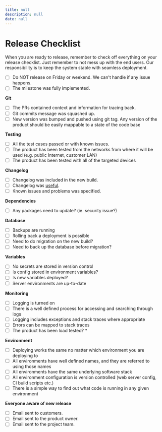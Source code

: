 ```yaml
---
title: null
description: null
date: null
---
```


# Release Checklist

When you are ready to release, remember to check off everything on your release checklist.
Just remember to not mess up with the end users. Our responsibility is to keep the system stable with seamless deployment.

- [ ] Do NOT release on Friday or weekend. We can't handle if any issue happens.
- [ ] The milestone was fully implemented.

**Git**

- [ ] The PRs contained context and information for tracing back.
- [ ] Git commits message was squashed up.
- [ ] New version was bumped and pushed using git tag. Any version of the product should be easily mappable to a state of the code base

**Testing**

- [ ] All the test cases passed or with known issues.
- [ ] The product has been tested from the networks from where it will be used (e.g. public Internet, customer LAN)
- [ ] The product has been tested with all of the targeted devices

**Changelog**

- [ ] Changelog was included in the new build.
- [ ] Changelog was [useful](changelog.md).
- [ ] Known issues and problems was specified.

**Dependencies**

- [ ] Any packages need to update? (ie. security issue?)

**Database**

- [ ] Backups are running
- [ ] Rolling back a deployment is possible
- [ ] Need to do migration on the new build?
- [ ] Need to back up the database before migration?

**Variables**

- [ ] No secrets are stored in version control
- [ ] Is config stored in environment variables?
- [ ] Is new variables deployed?
- [ ] Server environments are up-to-date

**Monitoring**

- [ ] Logging is turned on
- [ ] There is a well defined process for accessing and searching through logs
- [ ] Logging includes exceptions and stack traces where appropriate
- [ ] Errors can be mapped to stack traces
- [ ] The product has been load tested? \*

**Environment**

- [ ] Deploying works the same no matter which environment you are deploying to
- [ ] All environments have well defined names, and they are referred to using those names
- [ ] All environments have the same underlying software stack
- [ ] All environment configuration is version controlled (web server config, CI build scripts etc.)
- [ ] There is a simple way to find out what code is running in any given environment

**Everyone aware of new release**

- [ ] Email sent to customers.
- [ ] Email sent to the product owner.
- [ ] Email sent to the project team.
